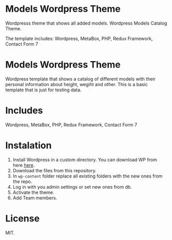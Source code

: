 # Models Wordpress Theme
Wordpresss theme that shows all added models.
Wordpress Models Catalog Theme.

The template includes: Wordpress, MetaBox, PHP, Redux Framework, Contact Form 7

# Models Wordpress Theme
Wordpress template that shows a catalog of different models with their personal information about height, wegiht and other.
This is a basic template that is just for testing data.

# Includes
Wordpress, MetaBox, PHP, Redux Framework, Contact Form 7

# Instalation

1. Install Wordpress in a custom directory. You can download WP from here [here](https://wordpress.org/).
2. Download the files from this repository.
3. In `wp-content` folder replace all existing folders with the new ones from the repo.
4. Log in with you admin settings or set new ones from db.
5. Activate the theme.
6. Add Team members.

# License
MIT.

